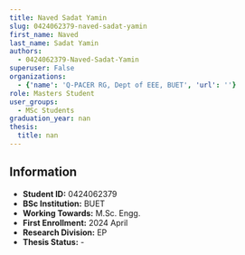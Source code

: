```yaml
---
title: Naved Sadat Yamin
slug: 0424062379-naved-sadat-yamin
first_name: Naved
last_name: Sadat Yamin
authors:
  - 0424062379-Naved-Sadat-Yamin
superuser: False
organizations:
  - {'name': 'Q‑PACER RG, Dept of EEE, BUET', 'url': ''}
role: Masters Student
user_groups:
  - MSc Students
graduation_year: nan
thesis:
  title: nan
---
```


## Information
* **Student ID:** 0424062379
* **BSc Institution:** BUET
* **Working Towards:** M.Sc. Engg.
* **First Enrollment:** 2024 April
* **Research Division:** EP
* **Thesis Status:** -
